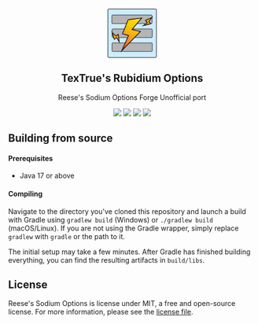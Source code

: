 <p align="center">
 <img width="100px" src="modicon/icon.png" align="center" alt="TexTrue's Rubidium Options Logo" />
 <h2 align="center">TexTrue's Rubidium Options</h2>
 <p align="center">Reese's Sodium Options Forge Unofficial port</p>
 <p align="center">
    <a title="Java 17" target="_blank"><img src="https://img.shields.io/badge/language-Java%2017-9b599a.svg?style=flat-square"></a>
    <a title="Mod License" target="_blank" href="https://github.com/TexTrueStudio/ReesesSodiumOptions-Forge/blob/5c274e9eb3abba19112f4da8faf66ef18a07bb2e/LICENSE"><img src="https://img.shields.io/github/license/FlashyReese/reeses-sodium-options?style=flat-square"></a>
    <a title="Environment: Client" target="_blank"><img src="https://img.shields.io/badge/environment-client-1976d2?style=flat-square"></a>
    <a title="Mod loader: Forge" target="_blank"><img src="https://img.shields.io/badge/Modloader-Forge-blue?style=flat-square"></a>
 </p>

## Building from source

#### Prerequisites

- Java 17 or above

#### Compiling

Navigate to the directory you've cloned this repository and launch a build with Gradle using `gradlew build` (Windows)
or `./gradlew build` (macOS/Linux). If you are not using the Gradle wrapper, simply replace `gradlew` with `gradle`
or the path to it.

The initial setup may take a few minutes. After Gradle has finished building everything, you can find the resulting
artifacts in `build/libs`.

## License

Reese's Sodium Options is license under MIT, a free and open-source license. For more information, please see the
[license file](LICENSE).
